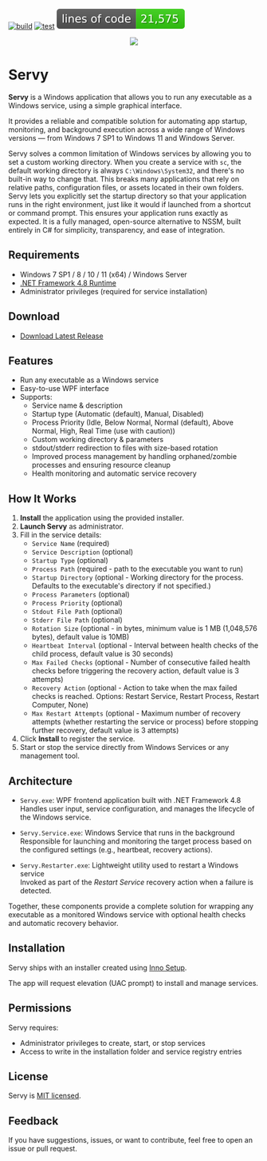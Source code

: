 [![build](https://github.com/aelassas/servy/actions/workflows/build.yml/badge.svg)](https://github.com/aelassas/servy/actions/workflows/build.yml) [![test](https://github.com/aelassas/servy/actions/workflows/test.yml/badge.svg)](https://github.com/aelassas/servy/actions/workflows/test.yml) [![](https://raw.githubusercontent.com/aelassas/servy/refs/heads/loc/badge.svg)](https://github.com/aelassas/servy/actions/workflows/loc.yml) 

<!--
[![build](https://github.com/aelassas/servy/actions/workflows/build.yml/badge.svg)](https://github.com/aelassas/servy/actions/workflows/build.yml) 
[![test](https://github.com/aelassas/servy/actions/workflows/test.yml/badge.svg)](https://github.com/aelassas/servy/actions/workflows/test.yml)
[![Build Status](https://aelassas.visualstudio.com/servy/_apis/build/status%2Faelassas.servy?branchName=main)](https://aelassas.visualstudio.com/servy/_build/latest?definitionId=4&branchName=main) 
[![](https://raw.githubusercontent.com/aelassas/servy/refs/heads/loc/badge.svg)](https://github.com/aelassas/servy/actions/workflows/loc.yml) 
-->
<p align="center">
  <a href="https://servy-win.github.io/">
    <img src="https://servy-win.github.io/servy.png?d=7" width="480">
  </a>
</p>

# Servy

**Servy** is a Windows application that allows you to run any executable as a Windows service, using a simple graphical interface.

It provides a reliable and compatible solution for automating app startup, monitoring, and background execution across a wide range of Windows versions — from Windows 7 SP1 to Windows 11 and Windows Server.

Servy solves a common limitation of Windows services by allowing you to set a custom working directory. When you create a service with `sc`, the default working directory is always `C:\Windows\System32`, and there's no built-in way to change that. This breaks many applications that rely on relative paths, configuration files, or assets located in their own folders. Servy lets you explicitly set the startup directory so that your application runs in the right environment, just like it would if launched from a shortcut or command prompt. This ensures your application runs exactly as expected. It is a fully managed, open-source alternative to NSSM, built entirely in C# for simplicity, transparency, and ease of integration.

## Requirements

- Windows 7 SP1 / 8 / 10 / 11 (x64) / Windows Server
- [.NET Framework 4.8 Runtime](https://dotnet.microsoft.com/en-us/download/dotnet-framework/thank-you/net48-web-installer)
- Administrator privileges (required for service installation)

## Download
* [Download Latest Release](https://github.com/aelassas/servy/releases/latest)

## Features

- Run any executable as a Windows service
- Easy-to-use WPF interface
- Supports:
  - Service name & description
  - Startup type (Automatic (default), Manual, Disabled)
  - Process Priority (Idle, Below Normal, Normal (default), Above Normal, High, Real Time (use with caution))
  - Custom working directory & parameters
  - stdout/stderr redirection to files with size-based rotation
  - Improved process management by handling orphaned/zombie processes and ensuring resource cleanup
  - Health monitoring and automatic service recovery

## How It Works

1. **Install** the application using the provided installer.
2. **Launch Servy** as administrator.
3. Fill in the service details:
   - `Service Name` (required)
   - `Service Description` (optional)
   - `Startup Type` (optional)
   - `Process Path` (required - path to the executable you want to run)
   - `Startup Directory` (optional - Working directory for the process. Defaults to the executable's directory if not specified.)
   - `Process Parameters` (optional)
   - `Process Priority` (optional)
   - `Stdout File Path` (optional)
   - `Stderr File Path` (optional)
   - `Rotation Size` (optional - in bytes, minimum value is 1 MB (1,048,576 bytes), default value is 10MB)
   - `Heartbeat Interval` (optional - Interval between health checks of the child process, default value is 30 seconds)
   - `Max Failed Checks` (optional - Number of consecutive failed health checks before triggering the recovery action, default value is 3 attempts)
   - `Recovery Action` (optional - Action to take when the max failed checks is reached. Options: Restart Service, Restart Process, Restart Computer, None)
   - `Max Restart Attempts` (optional - Maximum number of recovery attempts (whether restarting the service or process) before stopping further recovery, default value is 3 attempts)
4. Click **Install** to register the service.
5. Start or stop the service directly from Windows Services or any management tool.

## Architecture

- `Servy.exe`: WPF frontend application built with .NET Framework 4.8  
  Handles user input, service configuration, and manages the lifecycle of the Windows service.

- `Servy.Service.exe`: Windows Service that runs in the background  
  Responsible for launching and monitoring the target process based on the configured settings (e.g., heartbeat, recovery actions).

- `Servy.Restarter.exe`: Lightweight utility used to restart a Windows service  
  Invoked as part of the *Restart Service* recovery action when a failure is detected.

Together, these components provide a complete solution for wrapping any executable as a monitored Windows service with optional health checks and automatic recovery behavior.

## Installation

Servy ships with an installer created using [Inno Setup](https://jrsoftware.org/isinfo.php).

The app will request elevation (UAC prompt) to install and manage services.

## Permissions

Servy requires:
- Administrator privileges to create, start, or stop services
- Access to write in the installation folder and service registry entries

## License

Servy is [MIT licensed](https://github.com/aelassas/servy/blob/main/LICENSE.txt).

## Feedback

If you have suggestions, issues, or want to contribute, feel free to open an issue or pull request.


